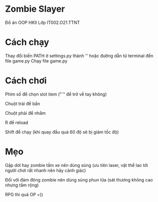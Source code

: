 # Zombie Slayer
Đồ án OOP HKII Lớp IT002.O21.TTNT

# Cách chạy
Thay đổi biến PATH ở settings.py thành '' hoặc đường dẫn từ terminal đến file game.py
Chạy file game.py

# Cách chơi
Phím số để chọn slot item ("`" để trở về tay không)

Chuột trái để bắn

Chuột phải để nhắm

R để reload


Shift để chạy (khi quay đầu quá 60 độ sẽ bị giảm tốc độ)

# Mẹo
Gặp dơi hay zombie tầm xe nên dùng súng (ưu tiên laser, vật thể lao tới người chơi rất nhanh nên hãy cảnh giác)

Đối với đám đông zombie nên dùng súng phun lửa (sát thương không cao nhưng tầm rộng)

RPG thì quá OP =))
